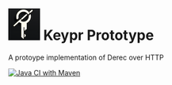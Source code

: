 #  <img src="./assets/KeyPr_Logo_icon_64.png"> Keypr Prototype
A protoype implementation of Derec over HTTP

[![Java CI with Maven](https://github.com/jorabin/keypr-protoype/actions/workflows/maven.yml/badge.svg)](https://github.com/jorabin/keypr-protoype/actions/workflows/maven.yml)
